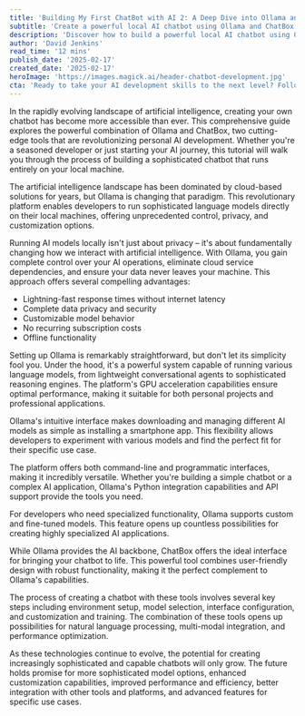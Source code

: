 ```yaml
---
title: 'Building My First ChatBot with AI 2: A Deep Dive into Ollama and ChatBox'
subtitle: 'Create a powerful local AI chatbot using Ollama and ChatBox'
description: 'Discover how to build a powerful local AI chatbot using Ollama and ChatBox. This comprehensive guide explores the benefits of local AI development, walks through setup and configuration, and discusses advanced features and future possibilities in AI chatbot development.'
author: 'David Jenkins'
read_time: '12 mins'
publish_date: '2025-02-17'
created_date: '2025-02-17'
heroImage: 'https://images.magick.ai/header-chatbot-development.jpg'
cta: 'Ready to take your AI development skills to the next level? Follow us on LinkedIn for more cutting-edge tutorials, industry insights, and the latest developments in AI technology.'
---
```


In the rapidly evolving landscape of artificial intelligence, creating your own chatbot has become more accessible than ever. This comprehensive guide explores the powerful combination of Ollama and ChatBox, two cutting-edge tools that are revolutionizing personal AI development. Whether you're a seasoned developer or just starting your AI journey, this tutorial will walk you through the process of building a sophisticated chatbot that runs entirely on your local machine.

The artificial intelligence landscape has been dominated by cloud-based solutions for years, but Ollama is changing that paradigm. This revolutionary platform enables developers to run sophisticated language models directly on their local machines, offering unprecedented control, privacy, and customization options.

Running AI models locally isn't just about privacy – it's about fundamentally changing how we interact with artificial intelligence. With Ollama, you gain complete control over your AI operations, eliminate cloud service dependencies, and ensure your data never leaves your machine. This approach offers several compelling advantages:

- Lightning-fast response times without internet latency
- Complete data privacy and security
- Customizable model behavior
- No recurring subscription costs
- Offline functionality

Setting up Ollama is remarkably straightforward, but don't let its simplicity fool you. Under the hood, it's a powerful system capable of running various language models, from lightweight conversational agents to sophisticated reasoning engines. The platform's GPU acceleration capabilities ensure optimal performance, making it suitable for both personal projects and professional applications.

Ollama's intuitive interface makes downloading and managing different AI models as simple as installing a smartphone app. This flexibility allows developers to experiment with various models and find the perfect fit for their specific use case.

The platform offers both command-line and programmatic interfaces, making it incredibly versatile. Whether you're building a simple chatbot or a complex AI application, Ollama's Python integration capabilities and API support provide the tools you need.

For developers who need specialized functionality, Ollama supports custom and fine-tuned models. This feature opens up countless possibilities for creating highly specialized AI applications.

While Ollama provides the AI backbone, ChatBox offers the ideal interface for bringing your chatbot to life. This powerful tool combines user-friendly design with robust functionality, making it the perfect complement to Ollama's capabilities.

The process of creating a chatbot with these tools involves several key steps including environment setup, model selection, interface configuration, and customization and training. The combination of these tools opens up possibilities for natural language processing, multi-modal integration, and performance optimization.

As these technologies continue to evolve, the potential for creating increasingly sophisticated and capable chatbots will only grow. The future holds promise for more sophisticated model options, enhanced customization capabilities, improved performance and efficiency, better integration with other tools and platforms, and advanced features for specific use cases.